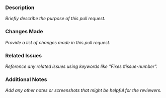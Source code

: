 ### Description
*Briefly describe the purpose of this pull request.*

### Changes Made
*Provide a list of changes made in this pull request.*

### Related Issues
*Reference any related issues using keywords like "Fixes #issue-number".*

### Additional Notes
*Add any other notes or screenshots that might be helpful for the reviewers.*
